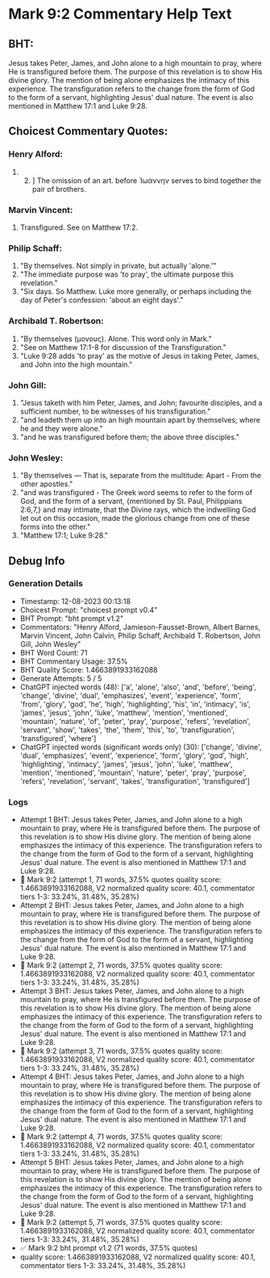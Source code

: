 # Mark 9:2 Commentary Help Text

## BHT:
Jesus takes Peter, James, and John alone to a high mountain to pray, where He is transfigured before them. The purpose of this revelation is to show His divine glory. The mention of being alone emphasizes the intimacy of this experience. The transfiguration refers to the change from the form of God to the form of a servant, highlighting Jesus' dual nature. The event is also mentioned in Matthew 17:1 and Luke 9:28.

## Choicest Commentary Quotes:
### Henry Alford:
1.  2. ] The omission of an art. before Ἰωάννην serves to bind together the pair of brothers.


### Marvin Vincent:
1. Transfigured. See on Matthew 17:2.


### Philip Schaff:
1. "By themselves. Not simply in private, but actually 'alone.'"
2. "The immediate purpose was 'to pray', the ultimate purpose this revelation."
3. "Six days. So Matthew. Luke more generally, or perhaps including the day of Peter's confession: 'about an eight days'."

### Archibald T. Robertson:
1. "By themselves (μονους). Alone. This word only in Mark."
2. "See on Matthew 17:1-8 for discussion of the Transfiguration."
3. "Luke 9:28 adds 'to pray' as the motive of Jesus in taking Peter, James, and John into the high mountain."

### John Gill:
1. "Jesus taketh with him Peter, James, and John; favourite disciples, and a sufficient number, to be witnesses of his transfiguration." 
2. "and leadeth them up into an high mountain apart by themselves; where he and they were alone."
3. "and he was transfigured before them; the above three disciples."

### John Wesley:
1. "By themselves — That is, separate from the multitude: Apart - From the other apostles." 
2. "and was transfigured - The Greek word seems to refer to the form of God, and the form of a servant, {mentioned by St. Paul, Philippians 2:6,7,} and may intimate, that the Divine rays, which the indwelling God let out on this occasion, made the glorious change from one of these forms into the other."
3. "Matthew 17:1; Luke 9:28."


## Debug Info
### Generation Details
- Timestamp: 12-08-2023 00:13:18
- Choicest Prompt: "choicest prompt v0.4"
- BHT Prompt: "bht prompt v1.2"
- Commentators: "Henry Alford, Jamieson-Fausset-Brown, Albert Barnes, Marvin Vincent, John Calvin, Philip Schaff, Archibald T. Robertson, John Gill, John Wesley"
- BHT Word Count: 71
- BHT Commentary Usage: 37.5%
- BHT Quality Score: 1.4663891933162088
- Generate Attempts: 5 / 5
- ChatGPT injected words (48):
	['a', 'alone', 'also', 'and', 'before', 'being', 'change', 'divine', 'dual', 'emphasizes', 'event', 'experience', 'form', 'from', 'glory', 'god', 'he', 'high', 'highlighting', 'his', 'in', 'intimacy', 'is', 'james', 'jesus', 'john', 'luke', 'matthew', 'mention', 'mentioned', 'mountain', 'nature', 'of', 'peter', 'pray', 'purpose', 'refers', 'revelation', 'servant', 'show', 'takes', 'the', 'them', 'this', 'to', 'transfiguration', 'transfigured', 'where']
- ChatGPT injected words (significant words only) (30):
	['change', 'divine', 'dual', 'emphasizes', 'event', 'experience', 'form', 'glory', 'god', 'high', 'highlighting', 'intimacy', 'james', 'jesus', 'john', 'luke', 'matthew', 'mention', 'mentioned', 'mountain', 'nature', 'peter', 'pray', 'purpose', 'refers', 'revelation', 'servant', 'takes', 'transfiguration', 'transfigured']

### Logs
- Attempt 1 BHT: Jesus takes Peter, James, and John alone to a high mountain to pray, where He is transfigured before them. The purpose of this revelation is to show His divine glory. The mention of being alone emphasizes the intimacy of this experience. The transfiguration refers to the change from the form of God to the form of a servant, highlighting Jesus' dual nature. The event is also mentioned in Matthew 17:1 and Luke 9:28.
- 🔄 Mark 9:2 (attempt 1, 71 words, 37.5% quotes quality score: 1.4663891933162088, V2 normalized quality score: 40.1, commentator tiers 1-3: 33.24%, 31.48%, 35.28%)
- Attempt 2 BHT: Jesus takes Peter, James, and John alone to a high mountain to pray, where He is transfigured before them. The purpose of this revelation is to show His divine glory. The mention of being alone emphasizes the intimacy of this experience. The transfiguration refers to the change from the form of God to the form of a servant, highlighting Jesus' dual nature. The event is also mentioned in Matthew 17:1 and Luke 9:28.
- 🔄 Mark 9:2 (attempt 2, 71 words, 37.5% quotes quality score: 1.4663891933162088, V2 normalized quality score: 40.1, commentator tiers 1-3: 33.24%, 31.48%, 35.28%)
- Attempt 3 BHT: Jesus takes Peter, James, and John alone to a high mountain to pray, where He is transfigured before them. The purpose of this revelation is to show His divine glory. The mention of being alone emphasizes the intimacy of this experience. The transfiguration refers to the change from the form of God to the form of a servant, highlighting Jesus' dual nature. The event is also mentioned in Matthew 17:1 and Luke 9:28.
- 🔄 Mark 9:2 (attempt 3, 71 words, 37.5% quotes quality score: 1.4663891933162088, V2 normalized quality score: 40.1, commentator tiers 1-3: 33.24%, 31.48%, 35.28%)
- Attempt 4 BHT: Jesus takes Peter, James, and John alone to a high mountain to pray, where He is transfigured before them. The purpose of this revelation is to show His divine glory. The mention of being alone emphasizes the intimacy of this experience. The transfiguration refers to the change from the form of God to the form of a servant, highlighting Jesus' dual nature. The event is also mentioned in Matthew 17:1 and Luke 9:28.
- 🔄 Mark 9:2 (attempt 4, 71 words, 37.5% quotes quality score: 1.4663891933162088, V2 normalized quality score: 40.1, commentator tiers 1-3: 33.24%, 31.48%, 35.28%)
- Attempt 5 BHT: Jesus takes Peter, James, and John alone to a high mountain to pray, where He is transfigured before them. The purpose of this revelation is to show His divine glory. The mention of being alone emphasizes the intimacy of this experience. The transfiguration refers to the change from the form of God to the form of a servant, highlighting Jesus' dual nature. The event is also mentioned in Matthew 17:1 and Luke 9:28.
- 🔄 Mark 9:2 (attempt 5, 71 words, 37.5% quotes quality score: 1.4663891933162088, V2 normalized quality score: 40.1, commentator tiers 1-3: 33.24%, 31.48%, 35.28%)
- ✅ Mark 9:2 bht prompt v1.2 (71 words, 37.5% quotes)
- quality score: 1.4663891933162088, V2 normalized quality score: 40.1, commentator tiers 1-3: 33.24%, 31.48%, 35.28%)